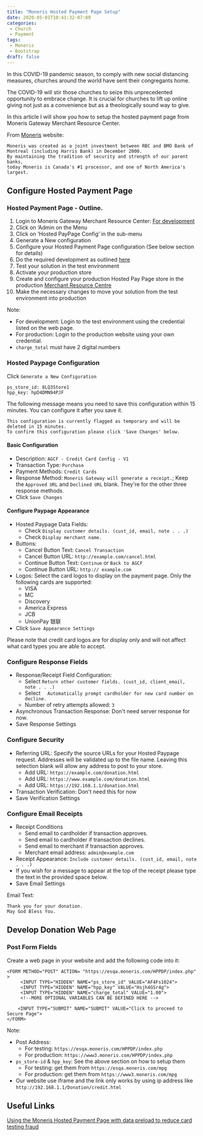 ```yaml
---
title: "Moneris Hosted Payment Page Setup"
date: 2020-05-01T10:41:32-07:00
categories:
 - Church
 - Payment
tags:
 - Moneris
 - Bootstrap
draft: false
---
```


In this COVID-19 pandemic season, to comply with new social distancing measures, 
churches around the world have sent their congregants home. 

The COVID-19 will stir those churches to seize this unprecedented opportunity to embrace change.
It is crucial for churches to lift up online giving not just as a convenience but as a theologically sound way to give.

In this article I will show you how to setup the hosted payment page from 
Moneris Gateway Merchant Resource Center.

From [Moneris](https://www.moneris.com/) website:
```
Moneris was created as a joint investment between RBC and BMO Bank of Montreal (including Harris Bank) in December 2000. 
By maintaining the tradition of security and strength of our parent banks, 
today Moneris is Canada's #1 processor, and one of North America's largest.
```
## Configure Hosted Payment Page

### Hosted Payment Page - Outline.

1. Login to Moneris Gateway Merchant Resource Center: [For development](https://esqa.moneris.com/mpg) 
1. Click on ‘Admin on the Menu
1. Click on ‘Hosted PayPage Config’ in the sub-menu
1. Generate a New configuration
1. Configure your Hosted Payment Page configuration (See below section for details)
1. Do the required development as outlined [here](https://developer.moneris.com/Documentation/NA/E-Commerce%20Solutions/Hosted%20Solutions/~/link.aspx?_id=0E57826471DC480E8F377C79BB88D6CB&_z=z)
1. Test your solution in the test environment
1. Activate your production store
1. Create and configure your production Hosted Pay Page store in the production [Merchant Resource Centre](https://www3.moneris.com/mpg)
1. Make the necessary changes to move your solution from the test environment into production

Note:
* For development: Login to the test environment using the credential listed on the web page.
* For production: Login to the production website using your own credential.
* `charge_total` must have 2 digital numbers

### Hosted Paypage Configuration
Click `Generate a New Configuration`
```
ps_store_id: 8LQ3Store1
hpp_key: hpD4DMN94PJF
```
The following message means you need to save this configuration within 15 minutes.
You can configure it after you save it.
```
This configuration is currently flagged as temporary and will be deleted in 15 minutes.
To confirm this configuration please click 'Save Changes' below.
```

#### Basic Configuration 
* Description: `AGCF - Credit Card Config - V1`
* Transaction Type: `Purchase`
* Payment Methods: `Credit Cards`
* Response Method: `Moneris Gateway will generate a receipt.`; Keep the `Approved URL` and `Declined URL` blank. 
They're for the other three response methods.
* Click `Save Changes`

#### Configure Paypage Appearance
* Hosted Paypage Data Fields: 
    * Check `Display customer details. (cust_id, email, note . . .)` <br>
    * Check `Display merchant name.`
* Buttons:
    * Cancel Button Text: `Cancel Transaction`
    * Cancel Button URL: `http://example.com/cancel.html`
    * Continue Button Text: `Continue` or `Back to AGCF`
    * Continue Button URL: `http:// example.com`
* Logos: Select the card logos to display on the payment page. Only the following cards are supported:
    * VISA
    * MC
    * Discovery
    * America Express
    * JCB
    * UnionPay 银联
* Click `Save Appearance Settings`

Please note that credit card logos are for display only and will not affect what card types you are able to accept.

### Configure Response Fields
* Response/Receipt Field Configuration: 
    * Select `Return other customer fields. (cust_id, client_email, note . . .)`
    * Select `	Automatically prompt cardholder for new card number on decline.`
    * Number of retry attempts allowed: `3`
* Asynchronous Transaction Response: Don't need server response for now.
* Save Response Settings

### Configure Security
* Referring URL: Specify the source URLs for your Hosted Paypage request. Addresses will be validated up to the file name. 
Leaving this selection blank will allow any address to post to your store.
    * Add URL: `https://example.com/donation.html`
    * Add URL: `https://www.example.com/donation.html`
    * Add URL: `https://192.168.1.1/donation.html`
* Transaction Verification: Don't need this for now
* Save Verification Settings

### Configure Email Receipts
* Receipt Conditions
	* Send email to cardholder if transaction approves.
	* Send email to cardholder if transaction declines.
	* Send email to merchant if transaction approves.
	* Merchant email address: `admin@example.com`
* Receipt Appearance: `Include customer details. (cust_id, email, note . . .)`
* If you wish for a message to appear at the top of the receipt please type the text in the provided space below.
* Save Email Settings

Email Text:
```
Thank you for your donation.
May God Bless You.
```

## Develop Donation Web Page

### Post Form Fields
Create a web page in your website and add the following code into it:
```
<FORM METHOD="POST" ACTION= "https://esqa.moneris.com/HPPDP/index.php" >
     <INPUT TYPE="HIDDEN" NAME="ps_store_id" VALUE="AF4Fs1024">
     <INPUT TYPE="HIDDEN" NAME="hpp_key" VALUE="Hsjh4GSr4g">
     <INPUT TYPE="HIDDEN" NAME="charge_total" VALUE="1.00">
     <!--MORE OPTIONAL VARIABLES CAN BE DEFINED HERE -->

    <INPUT TYPE="SUBMIT" NAME="SUBMIT" VALUE="Click to proceed to Secure Page">
</FORM>
```

Note: 
* Post Address:
    * For testing: `https://esqa.moneris.com/HPPDP/index.php`
    * For production: `https://www3.moneris.com/HPPDP/index.php`
* `ps_store-id` & `hpp_key`: See the above section on how to setup them
    * For testing: get them from `https://esqa.moneris.com/mpg`
    * For production: get them from `https://www3.moneris.com/mpg`
* Our website use iframe and the link only works by using ip address like `http://192.168.1.1/Donation/credit.html`

## Useful Links
[Using the Moneris Hosted Payment Page with data preload to reduce card testing fraud](https://www.mugo.ca/Blog/Using-the-Moneris-Hosted-Payment-Page-with-data-preload-to-reduce-card-testing-fraud)